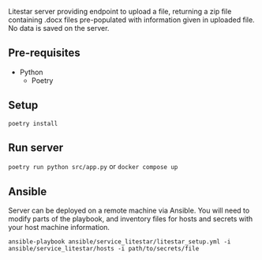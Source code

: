 Litestar server providing endpoint to upload a file, returning a zip file containing .docx files pre-populated with information given in uploaded file. No data is saved on the server.

## Pre-requisites

- Python
    - Poetry

## Setup

`poetry install`

## Run server

`poetry run python src/app.py` or `docker compose up`

## Ansible

Server can be deployed on a remote machine via Ansible. You will need to modify parts of the playbook, and inventory files for hosts and secrets with your host machine information.

`ansible-playbook ansible/service_litestar/litestar_setup.yml -i ansible/service_litestar/hosts -i path/to/secrets/file`